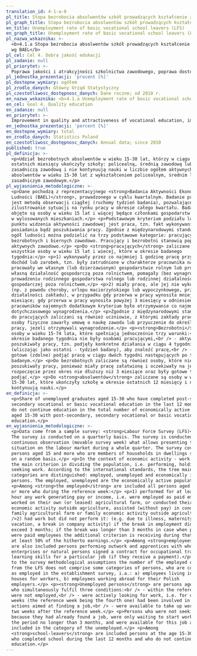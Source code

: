```yaml
---
translation_id: 4-1-a-0
pl_title: Stopa bezrobocia absolwentów szkół prowadzących kształcenie zawodowe wg BAEL
pl_graph_title: Stopa bezrobocia absolwentów szkół prowadzących kształcenie zawodowe wg BAEL
en_title: Unemployment rate of basic vocational school leavers (LFS)
en_graph_title: Unemployment rate of basic vocational school leavers (LFS)
pl_nazwa_wskaznika: >-
  <b>4.1.a Stopa bezrobocia absolwentów szkół prowadzących kształcenie zawodowe
  wg BAEL</b>
pl_cel: Cel 4. Dobra jakość edukacji
pl_zadanie: null
pl_priorytet: >-
  Poprawa jakości i atrakcyjności szkolnictwa zawodowego, poprawa dostosowania szkolenia i kształcenia zawodowego do potrzeb rynku pracy
pl_jednostka_prezentacji: 'procent [%]'
pl_dostepne_wymiary: ogółem
pl_zrodlo_danych: Główny Urząd Statystyczny
pl_czestotliwosc_dostępnosc_danych: Dane roczne; od 2010 r.
en_nazwa_wskaznika: <b>4.1.a Unemployment rate of basic vocational school leavers (LFS)</b>
en_cel: Goal 4. Quality education
en_zadanie: null
en_priorytet: >-
  Improvement in quality and attractiveness of vocational education, improvement in adjustment of vocational training and education to labour market needs
en_jednostka_prezentacji: 'percent [%]'
en_dostepne_wymiary: total
en_zrodlo_danych: Statistics Poland
en_czestotliwosc_dostępnosc_danych: Annual data; since 2010
published: true
pl_definicja: >-
  <p>Udział bezrobotnych absolwentów w wieku 15-30 lat, którzy w ciągu 12
  ostatnich miesięcy ukończyły szkoły: policealną, średnią zawodową lub
  zasadniczą zawodową i nie kontynuują nauki w liczbie ogółem aktywnych zawodowo
  absolwentów w wieku 15-30 lat z wykształceniem policealnym, średnim lub
  zasadniczym zawodowym.</p>
pl_wyjasnienia_metodologiczne: >-
  <p>Dane pochodzą z reprezentacyjnego <strong>Badania Aktywności Ekonomicznej
  Ludności (BAEL)</strong>, prowadzonego w cyklu kwartalnym. Badanie prowadzone
  jest metodą obserwacji ciągłej (ruchomy tydzień badania), pozwalającej na
  zilustrowanie sytuacji na rynku pracy w okresie całego kwartału. Badaniem
  objęte są osoby w wieku 15 lat i więcej będące członkami gospodarstw domowych
  w wylosowanych mieszkaniach.</p> <p>Podstawowym kryterium podziału ludności z
  punktu widzenia aktywności zawodowej jest praca, tzn. fakt wykonywania,
  posiadania bądź poszukiwania pracy. Zgodnie z międzynarodowymi standardami
  ogół ludności można podzielić na trzy podstawowe kategorie: pracujących,
  bezrobotnych i biernych zawodowo. Pracujący i bezrobotni stanowią populację
  aktywnych zawodowo.</p> <p>Do <strong>pracujących</strong> zaliczane są
  wszystkie osoby w wieku 15 lat i wiecej, które w okresie badanego
  tygodnia:</p> <p>1) wykonywały przez co najmniej 1 godzinę pracę przynoszącą
  dochód lub zarobek, tzn. były zatrudnione w charakterze pracownika najemnego,
  pracowały we własnym (lub dzierżawionym) gospodarstwie rolnym lub prowadziły
  własną działalność gospodarczą poza rolnictwem, pomagały (bez wynagrodzenia) w
  prowadzeniu rodzinnego gospodarstwa rolnego lub rodzinnej działalności
  gospodarczej poza rolnictwem,</p> <p>2) miały pracę, ale jej nie wykonywały
  (np. z powodu choroby, urlopu macierzyńskiego lub wypoczynkowego, przerwy w
  działalności zakładu), w przypadku gdy przerwa w pracy wynosiła mniej niż 3
  miesiące; gdy przerwa w pracy wynosiła powyżej 3 miesięcy w odniesieniu do
  pracowników najemnych dodatkowym kryterium było otrzymywanie co najmniej 50%
  dotychczasowego wynagrodzenia.</p> <p>Zgodnie z międzynarodowymi standardami,
  do pracujących zaliczani są również uczniowie, z którymi zakłady pracy lub
  osoby fizyczne zawarły umowę o naukę zawodu lub przyuczenie do określonej
  pracy, jeżeli otrzymywali wynagrodzenie.</p> <p><strong>Bezrobotni</strong> to
  osoby w wieku 15-74 lata, które spełniają jednocześnie trzy warunki:<br /> - w
  okresie badanego tygodnia nie były osobami pracującymi,<br /> - aktywnie
  poszukiwały pracy, tzn. podjęły konkretne działania w ciągu 4 tygodni
  (wliczając jako ostatni - tydzień badany), aby znaleźć pracę,<br /> - były
  gotowe (zdolne) podjąć pracę w ciągu dwóch tygodni następujących po tygodniu
  badanym.</p> <p>Do bezrobotnych zaliczane są również osoby, które nie
  poszukiwały pracy, ponieważ miały pracę załatwioną i oczekiwały na jej
  rozpoczęcie przez okres nie dłuższy niż 3 miesiące oraz były gotowe tę pracę
  podjąć.</p> <p>Do <strong>absolwentów</strong> zaliczane są osoby w wieku
  15-30 lat, które ukończyły szkołę w okresie ostatnich 12 miesięcy i nie
  kontynuują nauki.</p>
en_definicja: >-
  <p>Share of unemployed graduates aged 15-30 who have completed post-secondary,
  secondary vocational or basic vocational education in the last 12 months, and
  do not continue education in the total number of economically active graduates
  aged 15-30 with post-secondary, secondary vocational or basic vocational
  education.</p>
en_wyjasnienia_metodologiczne: >-
  <p>Data come from a sample survey: <strong>Labour Force Survey (LFS)</strong>.
  The survey is conducted on a quarterly basis. The survey is conducted as
  continuous observation (movable survey week) what allows presenting the
  situation on the labour market during a whole quarter. The survey covers
  persons aged 15 and more who are members of households in dwellings selected
  on a random basis.</p> <p>In the context of economic activity - work is
  the main criterion in dividing the population, i.e. performing, holding or
  seeking work. According to the international standards, the tree main
  categories are distinguished: employed, unemployed and economically inactive
  persons. The employed, unemployed are the economically active population.</p>
  <p>Among <strong>the employed</strong> are included all persons aged 15 years
  or more who during the reference week:</p> <p>1) performed for at least one
  hour any work generating pay or income, i.e. were employed as paid employees,
  worked on their own (or leased) agricultural farm, or conducted their own
  economic activity outside agriculture, assisted (without pay) in conducting
  family agricultural farm or family economic activity outside agriculture,<br
  />2) had work but did not perform it: (e.g. due to illness, maternity leave or
  vacation, a break in company activity) if the break in employment did not
  exceed 3 months; if the break was longer than 3 months in case when persons
  were paid employees the additional criterion is receiving during that period
  at least 50% of the hitherto earnings.</p> <p>Among <strong>employees</strong>
  are also included persons performing outwork and apprentices with whom
  enterprises or natural persons signed a contract for occupational training or
  learning skills for a particular job (if they receive a payment).</p> <p>Due
  to the survey methodological assumptions the number of the employed obtained
  from the LFS does not comprise some categories of persons, who are considered
  as employed in the establishment survey, i.a.: a) employees living in lodging
  houses for workers, b) employees working abroad for their Polish
  employers.</p> <p><strong>Unemployed persons</strong> are persons aged 15-74
  who simultaneously fulfil three conditions:<br /> - within the reference week
  were not employed,<br /> - were actively looking for work, i.e. for over 4
  weeks (the reference week being the fourth one) had been involved in concrete
  actions aimed at finding a job,<br /> - were available to take up work within
  two weeks after the reference week.</p> <p>Persons who were not seeking work
  because they had already found a job, were only waiting to start work within
  the period no longer than 3 months, and were available for this job are also
  included in the category of the unemployed.</p> <p>Among
  <strong>school-leavers</strong> are included persons at the age 15-30 years
  who completed school during the last 12 months and who do not continue
  education.</p>
---
```

